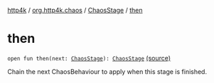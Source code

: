 [http4k](../../index.md) / [org.http4k.chaos](../index.md) / [ChaosStage](index.md) / [then](./then.md)

# then

`open fun then(next: `[`ChaosStage`](index.md)`): `[`ChaosStage`](index.md) [(source)](https://github.com/http4k/http4k/blob/master/http4k-testing-chaos/src/main/kotlin/org/http4k/chaos/ChaosStage.kt#L43)

Chain the next ChaosBehaviour to apply when this stage is finished.

